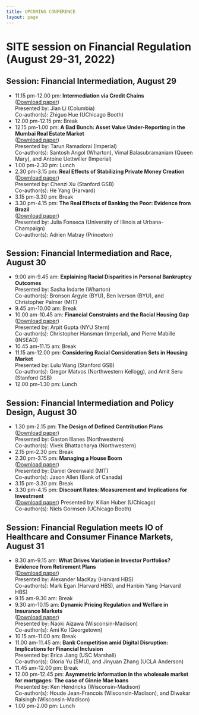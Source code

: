```yaml
---
title: UPCOMING CONFERENCE
layout: page
---
```


# SITE session on Financial Regulation (August 29-31, 2022)

## Session: Financial Intermediation, August 29

* 11.15 pm-12.00 pm:  **Intermediation via Credit Chains**\
([Download paper](https://www.nber.org/system/files/working_papers/w29632/w29632.pdf))\
Presented by: Jian Li (Columbia)\
Co-author(s): Zhiguo Hue (UChicago Booth)
* 12.00 pm-12.15 pm: Break
*	12.15 pm-1.00 pm: **A Bad Bunch: Asset Value Under-Reporting in the Mumbai Real Estate Market**\
([Download paper](https://papers.ssrn.com/sol3/papers.cfm?abstract_id=4055401))\
Presented by: Tarun Ramadorai (Imperial)\
Co-author(s): Santosh Angol (Wharton), Vimal Balasubramaniam (Queen Mary), and Antoine Uettwiller (Imperial)
* 1.00 pm-2.30 pm: Lunch
*	2.30 pm-3.15 pm: **Real Effects of Stabilizing Private Money Creation**\
([Download paper](https://chenzi-xu.com/docs/nationalbanks_xu_yang.pdf))\
Presented by: Chenzi Xu (Stanford GSB)\
Co-author(s): He Yang (Harvard)
*	3.15 pm-3.30 pm: Break
*	3.30 pm-4.15 pm: **The Real Effects of Banking the Poor: Evidence from Brazil**\
([Download paper](https://www.nber.org/system/files/working_papers/w30057/w30057.pdf))\
Presented by: Julia Fonseca (University of Illinois at Urbana-Champaign)\
Co-author(s): Adrien Matray (Princeton)

## Session: Financial Intermediation and Race, August 30
*	9.00 am-9.45 am: **Explaining Racial Disparities in Personal Bankruptcy Outcomes**\
Presented by: Sasha Indarte (Wharton)\
Co-author(s): Bronson Argyle (BYU), Ben Iverson (BYU), and Christopher Palmer (MIT)
*	9.45 am-10.00 am: Break
*	10.00 am-10.45 am: **Financial Constraints and the Racial Housing Gap**\
([Download paper](https://papers.ssrn.com/sol3/Delivery.cfm/SSRN_ID4163828_code3174931.pdf?abstractid=3969433&mirid=1))\
Presented by: Arpit Gupta (NYU Stern)\
Co-author(s): Christopher Hansman (Imperial), and Pierre Mabille (INSEAD)
*	10.45 am-11.15 am: Break
*	11.15 am-12.00 pm: **Considering Racial Consideration Sets in Housing Market**\
Presented by: Lulu Wang (Stanford GSB)\
Co-author(s): Gregor Matvos (Northwestern Kellogg), and Amit Seru (Stanford GSB)
*	12.00 pm-1.30 pm: Lunch

## Session: Financial Intermediation and Policy Design, August 30
*	1.30 pm-2.15 pm: **The Design of Defined Contribution Plans**\
([Download paper](https://www.nber.org/system/files/working_papers/w29981/w29981.pdf))\
Presented by: Gaston Illanes (Northwestern)\
Co-author(s): Vivek Bhattacharya (Northwestern)
*	2.15 pm-2.30 pm: Break
*	2.30 pm-3.15 pm: **Managing a House Boom**\
([Download paper](http://www.dlgreenwald.com/uploads/4/5/2/8/45280895/cdn_draft.pdf))\
Presented by: Daniel Greenwald (MIT)\
Co-author(s): Jason Allen (Bank of Canada)
*	3.15 pm-3.30 pm: Break
*	3.30 pm-4.15 pm: **Discount Rates: Measurement and Implications for Investment**\
([Download paper](https://kilianhuber.github.io/website/GormsenHuber2022.pdf))
Presented by: Kilian Huber (UChicago)\
Co-author(s): Niels Gormsen (UChicago Booth)

## Session: Financial Regulation meets IO of Healthcare and Consumer Finance Markets, August 31
*	8.30 am-9.15 am: **What Drives Variation in Investor Portfolios? Evidence from Retirement Plans**\
([Download paper](https://alexandermackay.org/files/What%20Drives%20Variation%20in%20Investor%20Portfolios%20-%20Evidence%20from%20Retirement%20Plans.pdf))\
Presented by: Alexander MacKay (Harvard HBS)\
Co-author(s): Mark Egan (Harvard HBS), and Hanbin Yang (Harvard HBS)
*	9.15 am-9.30 am: Break
*	9.30 am-10.15 am: **Dynamic Pricing Regulation and Welfare in Insurance Markets**\
([Download paper](http://www.ko-ami.com/uploads/1/0/5/9/105963965/aizawa_ko_nov2021.pdf))\
Presented by: Naoki Aizawa (Wisconsin-Madison)\
Co-author(s): Ami Ko (Georgetown)
*	10.15 am-11.00 am: Break
*	11.00 am-11.45 am: **Bank Competition amid Digital Disruption: Implications for Financial Inclusion**\
Presented by: Erica Jiang (USC Marshall)\
Co-author(s): Gloria Yu (SMU), and Jinyuan Zhang (UCLA Anderson)
*	11.45 am-12.00 pm: Break
*	12.00 pm-12.45 pm: **Asymmetric information in the wholesale market for mortgages: The case of Ginnie Mae loans**\
Presented by: Ken Hendricks (Wisconsin-Madison)\
Co-author(s): Houde Jean-Francois (Wisconsin-Madison), and Diwakar Raisingh (Wisconsin-Madison)
*	1.00 pm-2.00 pm: Lunch

